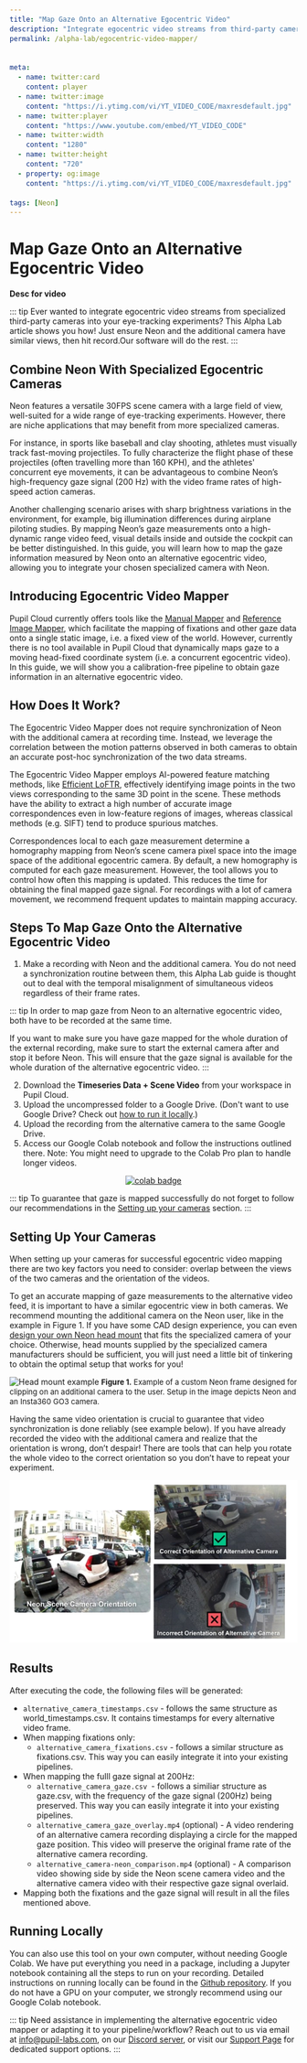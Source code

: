 ```yaml
---
title: "Map Gaze Onto an Alternative Egocentric Video"
description: "Integrate egocentric video streams from third-party cameras into your eye-tracking experiments."
permalink: /alpha-lab/egocentric-video-mapper/


meta:
  - name: twitter:card
    content: player
  - name: twitter:image
    content: "https://i.ytimg.com/vi/YT_VIDEO_CODE/maxresdefault.jpg"
  - name: twitter:player
    content: "https://www.youtube.com/embed/YT_VIDEO_CODE"
  - name: twitter:width
    content: "1280"
  - name: twitter:height
    content: "720"
  - property: og:image
    content: "https://i.ytimg.com/vi/YT_VIDEO_CODE/maxresdefault.jpg"

tags: [Neon]
---
```

<script setup>
import TagLinks from '@components/TagLinks.vue'
</script>

# Map Gaze Onto an Alternative Egocentric Video

<TagLinks :tags="$frontmatter.tags" />

<Youtube src="YT_VIDEO_CODE"/>

**Desc for video**

::: tip
Ever wanted to integrate egocentric video streams from specialized third-party cameras into your eye-tracking experiments? This Alpha Lab article shows you how! Just ensure Neon and the additional camera have similar views, then hit record.Our software will do the rest. 
:::

## Combine Neon With Specialized Egocentric Cameras

Neon features a versatile 30FPS scene camera with a large field of view, well-suited for a wide range of eye-tracking experiments. However, there are niche applications that may benefit from more specialized cameras.

For instance, in sports like baseball and clay shooting, athletes must visually track fast-moving projectiles.  To fully characterize the flight phase of these projectiles (often travelling more than 160 KPH), and the athletes' concurrent eye movements, it can be advantageous to combine Neon’s high-frequency gaze signal (200 Hz) with the video frame rates of high-speed action cameras.

Another challenging scenario arises with sharp brightness variations in the environment, for example, big illumination differences during airplane piloting studies. By mapping Neon’s gaze measurements onto a high-dynamic range video feed, visual details inside and outside the cockpit can be better distinguished.
In this guide, you will learn how to map the gaze information measured by Neon onto an alternative egocentric video, allowing you to integrate your chosen specialized camera with Neon. 

## Introducing Egocentric Video Mapper

Pupil Cloud currently offers tools like the [Manual Mapper](https://docs.pupil-labs.com/neon/pupil-cloud/enrichments/manual-mapper/) and [Reference Image Mapper](https://docs.pupil-labs.com/neon/pupil-cloud/enrichments/reference-image-mapper/), which facilitate the mapping of fixations and other gaze data onto a single static image, i.e. a fixed view of the world. However, currently there is no tool available in Pupil Cloud that dynamically maps gaze to a moving head-fixed coordinate system (i.e. a concurrent egocentric video). In this guide, we will show you a calibration-free pipeline to obtain gaze information in an alternative egocentric video.

## How Does It Work?

The Egocentric Video Mapper does not require synchronization of Neon with the additional camera at recording time. Instead, we leverage the correlation between the motion patterns observed in both cameras to obtain an accurate post-hoc synchronization of the two data streams. 

The Egocentric Video Mapper employs AI-powered feature matching methods, like [Efficient LoFTR](https://zju3dv.github.io/efficientloftr/), effectively identifying image points in the two views corresponding to the same 3D point in the scene. These methods have the ability to extract a high number of accurate image correspondences even in low-feature regions of images, whereas classical methods (e.g. SIFT) tend to produce spurious matches.

Correspondences local to each gaze measurement determine a homography mapping from Neon’s scene camera pixel space into the image space of the additional egocentric camera. By default, a new homography is computed for each gaze measurement. However, the tool allows you to control how often this mapping is updated. This reduces the time for obtaining the final mapped gaze signal. For recordings with a lot of camera movement, we recommend frequent updates to maintain mapping accuracy.

## Steps To Map Gaze Onto the Alternative Egocentric Video

1. Make a recording with Neon and the additional camera. You do not need a synchronization routine between them, this Alpha Lab guide is thought out to deal with the temporal misalignment of simultaneous videos regardless of their frame rates. 

::: tip
In order to map gaze from Neon to an alternative egocentric video, both have to be recorded at the same time. 

If you want to make sure you have gaze mapped for the whole duration of the external recording, make sure to start the external camera after and stop it before Neon. This will ensure that the gaze signal is available for the whole duration of the alternative egocentric video. 
:::

2. Download the **Timeseries Data + Scene Video** from your workspace in Pupil Cloud.
3. Upload the uncompressed folder to a Google Drive.  (Don't want to use Google Drive? Check out [how to run it locally](#running-locally).)
4. Upload the recording from the alternative camera to the same Google Drive.
5. Access our Google Colab notebook and follow the instructions outlined there. Note: You might need to upgrade to the Colab Pro plan to handle longer videos. 

<div class="mb-4" style="display:flex;justify-content:center;">
  <a href="https://colab.research.google.com/drive/1PixYZFYm5O2Uc3sG5X2WHpPUg1DdfeV3?usp=sharing" target="_blank">
    <img style="width:180px" src="https://img.shields.io/static/v1?label=&message=Open%20in%20Google%20Colab&color=blue&labelColor=grey&logo=Google%20Colab&logoColor=#F9AB00" alt="colab badge">
  </a>
</div>

::: tip 
To guarantee that gaze is mapped successfully do not forget to follow our recommendations in the [Setting up your cameras](#setting-up-your-cameras) section. 
:::

## Setting Up Your Cameras 

When setting up your cameras for successful egocentric video mapping there are two key factors you need to consider: overlap between the views of the two cameras and the orientation of the videos.

To get an accurate mapping of gaze measurements to the alternative video feed, it is important to have a similar egocentric view in both cameras. We recommend mounting the additional camera on the Neon user, like in the example in Figure 1. If you have some CAD design experience, you can even [design your own Neon head mount](https://github.com/pupil-labs/neon-geometry) that fits the specialized camera of your choice. Otherwise, head mounts supplied by the specialized camera manufacturers should be sufficient, you will just need a little bit of tinkering to obtain the optimal setup that works for you!

![Head mount example](./head-mount.webp)
<font size=2><b>Figure 1.</b>  Example of a custom Neon frame designed for clipping on an additional camera to the user. Setup in the image depicts Neon and an Insta360 GO3 camera. </font>


Having the same video orientation is crucial to guarantee that video synchronization is done reliably (see example below). If you have already recorded the video with the additional camera and realize that the orientation is wrong, don’t despair! There are tools that can help you rotate the whole video to the correct orientation so you don’t have to repeat your experiment. 

![orientation](./video-orientation.webp)

## Results

After executing the code, the following files will be generated:
- `alternative_camera_timestamps.csv` - follows the same structure as  world_timestamps.csv. It contains timestamps for every alternative video frame.
- When mapping fixations only:
  - `alternative_camera_fixations.csv` - follows a similar structure as fixations.csv. This way you can easily integrate it into your existing pipelines.
- When mapping the fulll gaze signal at 200Hz:
  - `alternative_camera_gaze.csv `- follows a similiar structure as gaze.csv, with the frequency of the gaze signal (200Hz) being preserved. This way you can easily integrate it into your existing pipelines.
  - `alternative_camera_gaze_overlay.mp4` (optional) - A video rendering of an alternative camera recording displaying a circle for the mapped gaze position. This video will preserve the original frame rate of the alternative camera recording.
  - `alternative_camera-neon_comparison.mp4` (optional) - A comparison video showing side by side the Neon scene camera video and the alternative camera video with their respective gaze signal overlaid.
- Mapping both the fixations and the gaze signal will result in all the files mentioned above.

## Running Locally
You can also use this tool on your own computer, without needing Google Colab. We have put everything you need in a package, including a Jupyter notebook containing all the steps to run on your recording. Detailed instructions on running locally can be found in the [Github repository](https://github.com/pupil-labs/egocentric_video_mapper). If you do not have a GPU on your computer, we strongly recommend using our Google Colab notebook. 

::: tip 
Need assistance in implementing the alternative egocentric video mapper or adapting it to your pipeline/workflow? Reach out to us via email at [info@pupil-labs.com](mailto:info@pupil-labs.com), on our [Discord server](https://pupil-labs.com/chat/), or visit our [Support Page](https://pupil-labs.com/products/support/) for dedicated support options.
:::